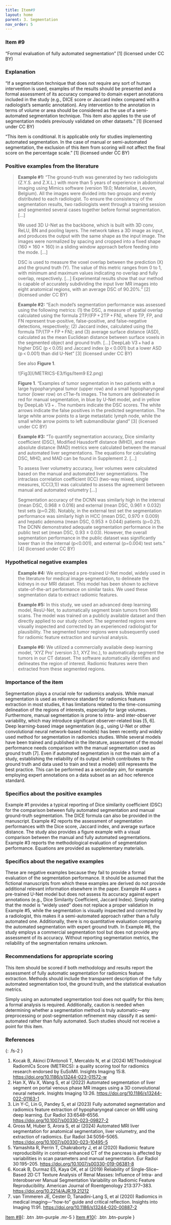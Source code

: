```yaml
---
title: Item#9
layout: home
parent: 3. Segmentation
nav_order: 5
---
```


### Item #9
“Formal evaluation of fully automated segmentation” [1]  (licensed under CC BY)

### Explanation
“If a segmentation technique that does not require any sort of human intervention is used, examples of the results should be presented and a formal assessment of its accuracy compared to domain expert annotations included in the study (e.g., DICE score or Jaccard index compared with a radiologist’s semantic annotation). Any intervention to the annotation in terms of volume or area should be considered as the use of a semi-automated segmentation technique. This item also applies to the use of segmentation models previously validated on other datasets.” [1]  (licensed under CC BY)

“This item is conditional. It is applicable only for studies implementing automated segmentation. In the case of manual or semi-automated segmentation, the exclusion of this item from scoring will not affect the final score on the percentage scale.” [1]  (licensed under CC BY)

### Positive examples from the literature 
> **Example #1:** “The ground-truth was generated by two radiologists (Z.Y.S. and Z.X.L.) with more than 5 years of experience in abdominal imaging using Mimics software (version 19.0; Materialise, Leuven, Belgium). All the images were divided into two groups and evenly distributed to each radiologist. To ensure the consistency of the segmentation results, two radiologists went through a training session and segmented several cases together before formal segmentation. […]
>
> We used 3D U-Net as the backbone, which is built with 3D conv, ReLU, BN and pooling layers. The network takes a 3D image as input, and produces the output with the same shape as the input image. The images were normalized by spacing and cropped into a fixed shape (160 × 160 × 160) in a sliding window approach before feeding into the mode. […]
>
> DSC is used to measure the voxel overlap between the prediction (X) and the ground truth (Y). The value of this metric ranges from 0 to 1, with minimum and maximum values indicating no overlap and fully overlap, respectively. […]
Experimental results show that our method is capable of accurately subdividing the input liver MR images into eight anatomical regions, with an average DSC of 90.20%.” [2] (licensed under CC BY)

> **Example #2:** “Each model’s segmentation performance was assessed using the following metrics: (1) the DSC, a measure of spatial overlap calculated using the formula 2TP/(FP + 2TP + FN), where TP, FP, and FN represent true-positive, false-positive, and false-negative detections, respectively; (2) Jaccard index, calculated using the formula TP/(TP + FP + FN); and (3) average surface distance (ASD), calculated as the mean Euclidean distance between surface voxels in the segmented object and ground truth. […] DeepLab V3 + had a higher DSC (p < 0.05) and Jaccard index (p < 0.001) but a lower ASD (p < 0.001) than did U-Net” [3] (licensed under CC BY)
>
> See also **Figure 1**.
>
>![Fig3](/METRICS-E3/figs/Item9 E2.png) 
> 
> **Figure 1**. “Examples of tumor segmentation in two patients with a large hypopharyngeal tumor (upper row) and a small hypopharyngeal tumor (lower row) on cT1w-fs images. The tumors are delineated in red for manual segmentation, in blue by U-Net model, and in yellow by DeepLab V3 + . The numbers indicate the DSC scores. The white arrows indicate the false positives in the predicted segmentation. The large white arrow points to a large metastatic lymph node, while the small white arrow points to left submandibular gland” [3] (licensed under CC BY)

> **Example #3:** “To quantify segmentation accuracy, Dice similarity coefficient (DSC), Modified Hausdorff distance (MHD), and mean absolute distance (MAD) metrics were calculated between the manual and automated liver segmentations. The equations for calculating DSC, MHD, and MAD can be found in Supplement 2. […]
>
> To assess liver volumetry accuracy, liver volumes were calculated based on the manual and automated liver segmentations. The intraclass correlation coefficient (ICC) (two-way mixed, single measures, ICC(3,1)) was calculated to assess the agreement between manual and automated volumetry […]
>
> Segmentation accuracy of the DCNN was similarly high in the internal (mean DSC, 0.968 ± 0.016) and external (mean DSC, 0.961 ± 0.032) test sets (p=0.28). Notably, in the external test set the segmentation performance was similarly high in HCC (mean DSC, 0.970 ± 0.009) and hepatic adenoma (mean DSC, 0.953 ± 0.044) patients (p=0.21). The DCNN demonstrated adequate segmentation performance in the public test set (mean DSC, 0.93 ± 0.03). However, the overall segmentation performance in the public dataset was significantly lower than in the internal (p<0.001), and external (p=0.004) test sets.” [4] (licensed under CC BY)

### Hypothetical negative examples
> **Example #4:** We employed a pre-trained U-Net model, widely used in the literature for medical image segmentation, to delineate the kidneys in our MRI dataset. This model has been shown to achieve state-of-the-art performance on similar tasks. We used these segmentation data to extract radiomic features.

> **Example #5:** In this study, we used an advanced deep learning model, ResU-Net, to automatically segment brain tumors from MRI scans. The model was trained on a publicly available dataset and then directly applied to our study cohort. The segmented regions were visually inspected and corrected by an experienced radiologist for plausibility. The segmented tumor regions were subsequently used for radiomic feature extraction and survival analysis.

> **Example #6:** We utilized a commercially available deep learning model, 'XYZ Pro' (version 3.1, XYZ Inc.), to automatically segment the tumors in our CT dataset. The software automatically identifies and delineates the region of interest. Radiomic features were then extracted from these segmented regions.

### Importance of the item
Segmentation plays a crucial role for radiomics analysis. While manual segmentation is used as reference standard for radiomics features extraction in most studies, it has limitations related to the time-consuming delineation of the regions of interests, especially for large volumes. Furthermore, manual segmentation is prone to intra- and inter-observer variability, which may introduce significant observer-related bias [5, 6]. Deep learning-based image segmentation (e.g., using U-Net or other convolutional neural network-based models) has been recently and widely used method for segmentation in radiomics studies. While several models have been trained and published in the literature, assessment of the model performance needs comparison with the manual segmentation used as ground truth [7]. Even if automated segmentation is not the main aim of a study, establishing the reliability of its output (which contributes to the ground truth and data used to train and test a model) still represents the best practice. This can be performed as a secondary aim, for example employing expert annotations on a data subset as an ad hoc reference standard.

### Specifics about the positive examples
Example #1 provides a typical reporting of Dice similarity coefficient (DSC) for the comparison between fully automated segmentation and manual ground-truth segmentation. The DICE formula can also be provided in the manuscript. Example #2 reports the assessment of segmentation performances with the Dice score, Jaccard index, and average surface distance. The study also provides a figure example with a visual comparison between the manual and fully automated segmentations. Example #3 reports the methodological evaluation of segmentation performance. Equations are provided as supplementary materials. 

### Specifics about the negative examples
These are negative examples because they fail to provide a formal evaluation of the segmentation performance.  It should be assumed that the fictional manuscripts from which these examples are derived do not provide additional relevant information elsewhere in the paper. Example #4 uses a pre-trained U-Net model but does not assess its accuracy against expert annotations (e.g., Dice Similarity Coefficient, Jaccard Index). Simply stating that the model is “widely used” does not replace a proper validation In Example #5, while the segmentation is visually inspected and corrected by a radiologist, this makes it a semi-automated approach rather than a fully automated one. Additionally, there is no quantitative evaluation comparing the automated segmentation with expert ground truth. In Example #6, the study employs a commercial segmentation tool but does not provide any assessment of its accuracy. Without reporting segmentation metrics, the reliability of the segmentation remains unknown.

### Recommendations for appropriate scoring
This item should be scored if both methodology and results report the assessment of fully automatic segmentation for radiomics feature extraction. Methods should include the transparent description of the fully automated segmentation tool, the ground truth, and the statistical evaluation metrics. 

Simply using an automated segmentation tool does not qualify for this item; a formal analysis is required. Additionally, caution is needed when determining whether a segmentation method is truly automatic—any preprocessing or post-segmentation refinement may classify it as semi-automated rather than fully automated. Such studies should not receive a point for this item.

### References

{: .fs-2 }

1. 	Kocak B, Akinci D’Antonoli T, Mercaldo N, et al (2024) METhodological RadiomICs Score (METRICS): a quality scoring tool for radiomics research endorsed by EuSoMII. Insights Imaging 15:8. https://doi.org/10.1186/s13244-023-01572-w
2. 	Han X, Wu X, Wang S, et al (2022) Automated segmentation of liver segment on portal venous phase MR images using a 3D convolutional neural network. Insights Imaging 13:26. https://doi.org/10.1186/s13244-022-01163-1
3. 	Lin Y-C, Lin G, Pandey S, et al (2023) Fully automated segmentation and radiomics feature extraction of hypopharyngeal cancer on MRI using deep learning. Eur Radiol 33:6548–6556. https://doi.org/10.1007/s00330-023-09827-2
4. 	Gross M, Huber S, Arora S, et al (2024) Automated MRI liver segmentation for anatomical segmentation, liver volumetry, and the extraction of radiomics. Eur Radiol 34:5056–5065. https://doi.org/10.1007/s00330-023-10495-5
5. 	Yamashita R, Perrin T, Chakraborty J, et al (2020) Radiomic feature reproducibility in contrast-enhanced CT of the pancreas is affected by variabilities in scan parameters and manual segmentation. Eur Radiol 30:195–205. https://doi.org/10.1007/s00330-019-06381-8
6. 	Kocak B, Durmaz ES, Kaya OK, et al (2019) Reliability of Single-Slice–Based 2D CT Texture Analysis of Renal Masses: Influence of Intra- and Interobserver Manual Segmentation Variability on Radiomic Feature Reproducibility. American Journal of Roentgenology 213:377–383. https://doi.org/10.2214/AJR.19.21212
7. 	van Timmeren JE, Cester D, Tanadini-Lang S, et al (2020) Radiomics in medical imaging—“how-to” guide and critical reflection. Insights into Imaging 11:91. https://doi.org/10.1186/s13244-020-00887-2

[Item #8](https://radiomic.github.io/METRICS-E3/docs/Segmentation%20(Con%201-2%20Item%208-10)/Item%208.html){: .btn .btn-purple  .mr-5  }
[Item #10](https://radiomic.github.io/METRICS-E3/docs/Segmentation%20(Con%201-2%20Item%208-10)/Item%2010.html){: .btn .btn-purple   }
